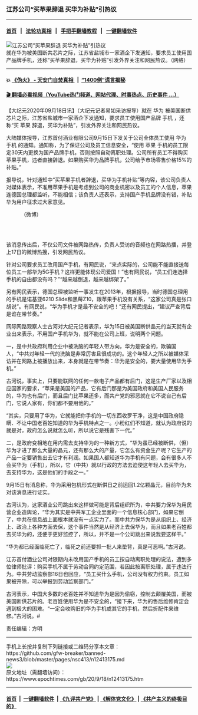 ### 江苏公司“买苹果辞退 买华为补贴”引热议
------------------------

#### [首页](https://github.com/gfw-breaker/banned-news3/blob/master/README.md) &nbsp;&nbsp;|&nbsp;&nbsp; [法轮功真相](https://github.com/begood0513/basic/blob/master/README.md)  &nbsp;&nbsp;|&nbsp;&nbsp; [手把手翻墙教程](https://github.com/gfw-breaker/guides/wiki)  &nbsp;&nbsp;|&nbsp;&nbsp; [一键翻墙软件](https://github.com/gfw-breaker/nogfw/blob/master/README.md)  



<div><img alt="江苏公司“买苹果辞退 买华为补贴”引热议" class="attachment-djy_600_400 size-djy_600_400 wp-post-image" src="https://i.epochtimes.com/assets/uploads/2020/09/1-1-600x400.png"/>
<div class="caption">
 就在华为被美国断共芯片之际，江苏省盐城市一家酒企下发通知，要求员工使用国产品牌手机，还称“买苹果辞退，买华为补贴”引发外界关注和网民热议。（网络）
</div></div><hr/>

#### 💥 [《伪火》 - 天安门自焚真相 ](http://158.247.195.190:10000/videos/blog/weihuo.html)&nbsp; |&nbsp; [“1400例”谎言揭秘  ](http://158.247.195.190:10000/videos/blog/jiexi1400.html)

#### [ 🎬  翻墙必看视频（YouTube热门频道、网站代理、时事热点、历史事件 ...）](https://github.com/gfw-breaker/links/blob/master/banned.md)

<div><p>
 【大纪元2020年09月18日讯】（大纪元记者易如采访报导）就在
 <ok href="https://www.epochtimes.com/gb/tag/%E5%8D%8E%E4%B8%BA.html">
  华为
 </ok>
 被美国断供芯片之际，江苏省盐城市一家酒企下发通知，要求员工使用国产品牌
 <ok href="https://www.epochtimes.com/gb/tag/%E6%89%8B%E6%9C%BA.html">
  手机
 </ok>
 ，还称“买
 <ok href="https://www.epochtimes.com/gb/tag/%E8%8B%B9%E6%9E%9C.html">
  苹果
 </ok>
 辞退，买华为补贴”，引发外界关注和网民热议。
</p>
<p>
 大陆媒体报导，江苏首付酒业有限公司9月15日下发关于公司全体员工使用
 <ok href="https://www.epochtimes.com/gb/tag/%E5%8D%8E%E4%B8%BA.html">
  华为
 </ok>
 <ok href="https://www.epochtimes.com/gb/tag/%E6%89%8B%E6%9C%BA.html">
  手机
 </ok>
 的通知。通知称，为了保证公司及员工信息安全，“使用
 <ok href="https://www.epochtimes.com/gb/tag/%E8%8B%B9%E6%9E%9C.html">
  苹果
 </ok>
 手机的员工限定30天内更换为国产品牌手机，否则按照自动离职处理。公司所有员工不得购买苹果手机，违者直接辞退。如果购买华为品牌手机，公司给予市场零售价格15%的补贴。”
</p>
<p>
 报导说，针对通知中“买苹果手机者辞退，买华为手机补贴”等内容，该公司负责人对媒体表示，不准用苹果手机是考虑到公司的商业机密以及员工的个人信息，苹果连德国总理都监听，不能相信；该负责人还表示，支持国产手机品牌没有错，补贴华为用户征求过大家意见。
</p>
<figure class="wp-caption aligncenter" id="attachment_12413205" style="width: 600px">
 <ok href="https://i.epochtimes.com/assets/uploads/2020/09/2-18.jpg">
  <img alt="" class="size-large wp-image-12413205" src="https://i.epochtimes.com/assets/uploads/2020/09/2-18-600x689.jpg"/>
 </ok>
 <br/><figcaption class="wp-caption-text">
  （微博）
 </figcaption><br/>
</figure><br/>
<p>
 该消息传出后，不仅公司文件被网路热传，负责人受访的音频也在网路热播，并登上17日的微博热搜，引发网民热议。
</p>
<p>
 针对公司要求员工改用国产手机，有网民说，“来点实际的，公司能不能直接送每位员工一部华为5G手机？这样更能体现公司爱国！”也有网民说，“员工们连选择手机的自由都没有吗？”“越来越倒退，越来越绑架了。”
</p>
<p>
 另有网民表示，德国总理被监听一事发生在2013年，根据报导，当时德国总理用的手机是诺基亚6210 Slide和黑莓Z10，跟苹果手机没有关系，“这家公司真是张口胡说”。有网民说，“华为手机才是最不安全的吧！”还有网民提出，“建议严查背后是谁在带节奏。”
</p>
<p>
 网际网路观察人士古河对大纪元记者表示，华为15日被美国断供晶元的当天就有企业出来表示，不用国产手机华为，就不能在公司上班，说明两个问题。
</p>
<p>
 一，是中共政府利用企业中被洗脑的年轻人带方向，华为是安全的，欺骗国人，“中共对年轻一代的洗脑是非常厉害且很成功的。这个年轻人之所以被媒体采访并在网路上被播放出来，本身就是在带节奏：华为是安全的，要大量使用华为手机。”
</p>
<p>
 古河说，事实上，只要能联网的任何一款电子产品都有后门，这是生产厂家以及相应国家的要求，“苹果是美国的产品，它有后门那是为美国政府和美国人民服务的，华为也有后门，而且后门比苹果还多，而共产党的邪恶就在它不说自己有后门，它说人家有，你们都不要用他的。”
</p>
<p>
 “其实，只要用了华为，它就能把你手机的一切东西收罗干净，这是中国政府隐瞒、不让中国老百姓知道的华为手机特点之一。小粉红们不知道，就认为政府说的就是对，政府怎么说就怎么听，所以说它是残害下一代。”
</p>
<p>
 二，是政府变相地在用内需去支持华为的一种新方式，“华为虽已经被断供，（但）华为才进了那么大量的晶元，还有那么大的产量，它怎么有资金生产呢？它生产的产品一定要销售出去它才有利润。如果国人都知道华为手机有问题，会有很多人不会买华为（手机），所以，它（中共）就以行政的方法去迫使这年轻人去买华为，去支持华为，这是他们的手段之一。”
</p>
<p>
 9月15日有消息称，华为采用包机形式在断供日之前运回1.2亿颗晶元，目前华为未对该消息进行证实。
</p>
<p>
 古河认为，这家酒业公司跳出来这样做可能是背后组织所为，中共要力保华为用民营企业造舆论，“华为其实是中共军工企业里面的一个信息核心部门，如果它倒了，中共在信息战上面根本就没有一点实力了。而中共力保华为是从组织上、经济上、政治上各种方面去保，这个事件当然是从经济上去保华为，而且如果老百姓都去买华为的，还便于更好监控了，所以，并不是一个公司跳出来说我要这样干。”
</p>
<p>
 “华为都已经面临死亡了，临死之前还要抓一批人来垫背，真是可恶啊。”古河说。
</p>
<p>
 江苏首付酒业公司对限期内未改用国产手机的员工按自动离职处理的说法，遭到多位律师批评：购买手机不属于劳动合同约定范围，若因此按离职处理，属于违法行为。中共劳动监察部16日也回应，“员工买什么手机，公司没有权力约束。员工如果被开除，可以举报到劳动监察部门。”
</p>
<p>
 古河表示，中国大多数的老百姓并不知道华为是因为偷窃，控制去颠覆美国，而被美国断供芯片的。老百姓使用华为是不安全的，“接下来，华为的售后维修肯定会遇到极大的困难。“一定会收购旧的华为手机或其它的手机，然后折配件来维修。”古河说。#
</p>
<p>
 责任编辑：方明
</p>
</div>
<hr/>
手机上长按并复制下列链接或二维码分享本文章：<br/>
https://github.com/gfw-breaker/banned-news3/blob/master/pages/nsc413/n12413175.md <br/>
<a href='https://github.com/gfw-breaker/banned-news3/blob/master/pages/nsc413/n12413175.md'><img src='https://github.com/gfw-breaker/banned-news3/blob/master/pages/nsc413/n12413175.md.png'/></a> <br/>
原文地址（需翻墙访问）：https://www.epochtimes.com/gb/20/9/18/n12413175.htm


------------------------
#### [首页](https://github.com/gfw-breaker/banned-news3/blob/master/README.md) &nbsp;|&nbsp; [一键翻墙软件](https://github.com/gfw-breaker/nogfw/blob/master/README.md) &nbsp;| [《九评共产党》](https://github.com/gfw-breaker/9ping.md/blob/master/README.md#九评之一评共产党是什么) | [《解体党文化》](https://github.com/gfw-breaker/jtdwh.md/blob/master/README.md) | [《共产主义的终极目的》](https://github.com/gfw-breaker/gczydzjmd.md/blob/master/README.md)


<img src='http://gfw-breaker.win/banned-news3/pages/nsc413/n12413175.md' width='0px' height='0px'/>